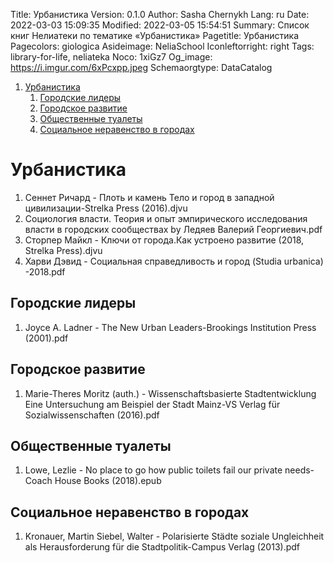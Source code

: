 Title: Урбанистика
Version: 0.1.0
Author: Sasha Chernykh
Lang: ru
Date: 2022-03-03 15:09:35
Modified: 2022-03-05 15:54:51
Summary: Список книг Нелиатеки по тематике «Урбанистика»
Pagetitle: Урбанистика
Pagecolors: giologica
Asideimage: NeliaSchool
Iconleftorright: right
Tags: library-for-life, neliateka
Noco: 1xiGz7
Og_image: https://i.imgur.com/6xPcxpp.jpeg
Schemaorgtype: DataCatalog

<!-- MarkdownTOC -->

1. [Урбанистика](#Урбанистика)
	1. [Городские лидеры](#Городские-лидеры)
	1. [Городское развитие](#Городское-развитие)
	1. [Общественные туалеты](#Общественные-туалеты)
	1. [Социальное неравенство в городах](#Социальное-неравенство-в-городах)

<!-- /MarkdownTOC -->

<a id="Урбанистика"></a>
# Урбанистика

1. Сеннет Ричард - Плоть и камень Тело и город в западной цивилизации-Strelka Press (2016).djvu
1. Социология власти. Теория и опыт эмпирического исследования власти в городских сообществах by Ледяев Валерий Георгиевич.pdf
1. Сторпер Майкл - Ключи от города.Как устроено развитие (2018, Strelka Press).djvu
1. Харви Дэвид - Социальная справедливость и город (Studia urbanica) -2018.pdf

<a id="Городские-лидеры"></a>
## Городские лидеры

1. Joyce A. Ladner - The New Urban Leaders-Brookings Institution Press (2001).pdf

<a id="Городское-развитие"></a>
## Городское развитие

1. Marie-Theres Moritz (auth.) - Wissenschaftsbasierte Stadtentwicklung Eine Untersuchung am Beispiel der Stadt Mainz-VS Verlag für Sozialwissenschaften (2016).pdf

<a id="Общественные-туалеты"></a>
## Общественные туалеты

1. Lowe, Lezlie - No place to go how public toilets fail our private needs-Coach House Books (2018).epub

<a id="Социальное-неравенство-в-городах"></a>
## Социальное неравенство в городах

1. Kronauer, Martin Siebel, Walter - Polarisierte Städte soziale Ungleichheit als Herausforderung für die Stadtpolitik-Campus Verlag (2013).pdf
